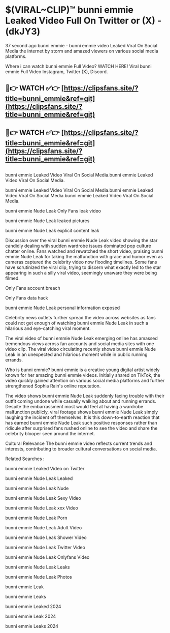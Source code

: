 # $(VIRAL~CLIP)™ bunni emmie Leaked Video Full On Twitter or (X) -(dkJY3)
37 second ago bunni emmie - bunni emmie video Leaked Viral On Social Media the internet by storm and amazed viewers on various social media platforms.

Where i can watch bunni emmie Full Video? WATCH HERE! Viral bunni emmie Full Video Instagram, Twitter (X), Discord.

## 🔴👉 WATCH ✅👉 [https://clipsfans.site/?title=bunni_emmie&ref=git](https://clipsfans.site/?title=bunni_emmie&ref=git)
## 🔴👉 WATCH ✅👉 [https://clipsfans.site/?title=bunni_emmie&ref=git](https://clipsfans.site/?title=bunni_emmie&ref=git)
##
bunni emmie Leaked Video Viral On Social Media.bunni emmie Leaked Video Viral On Social Media.

bunni emmie Leaked Video Viral On Social Media.bunni emmie Leaked Video Viral On Social Media.bunni emmie Leaked Video Viral On Social Media.

bunni emmie Nude Leak Only Fans leak video

bunni emmie Nude Leak leaked pictures

bunni emmie Nude Leak explicit content leak

Discussion over the viral bunni emmie Nude Leak video showing the star candidly dealing with sudden wardrobe issues dominated pop culture chatter online. Fans watched and rewatched the short video, praising bunni emmie Nude Leak for taking the malfunction with grace and humor even as cameras captured the celebrity video now flooding timelines. Some fans have scrutinized the viral clip, trying to discern what exactly led to the star appearing in such a silly viral video, seemingly unaware they were being filmed.


Only Fans account breach

Only Fans data hack

bunni emmie Nude Leak personal information exposed

Celebrity news outlets further spread the video across websites as fans could not get enough of watching bunni emmie Nude Leak in such a hilarious and eye-catching viral moment.


The viral video of bunni emmie Nude Leak emerging online has amassed tremendous views across fan accounts and social media sites with one video clip. The viral video circulating recently shows bunni emmie Nude Leak in an unexpected and hilarious moment while in public running errands.


Who is bunni emmie? bunni emmie is a creative young digital artist widely known for her amazing bunni emmie videos. Initially shared on TikTok, the video quickly gained attention on various social media platforms and further strengthened Sophia Rain's online reputation.

The video shows bunni emmie Nude Leak suddenly facing trouble with their outfit coming undone while casually walking about and running errands. Despite the embarrassment most would feel at having a wardrobe malfunction publicly, viral footage shows bunni emmie Nude Leak simply laughing the incident off themselves. It is this down-to-earth reaction that has earned bunni emmie Nude Leak such positive responses rather than ridicule after surprised fans rushed online to see the video and share the celebrity blooper seen around the internet.

Cultural Relevance The bunni emmie video reflects current trends and interests, contributing to broader cultural conversations on social media.

Related Searches :

bunni emmie Leaked Video on Twitter

bunni emmie Nude Leak Leaked

bunni emmie Nude Leak Nude

bunni emmie Nude Leak Sexy Video

bunni emmie Nude Leak xxx Video

bunni emmie Nude Leak Porn

bunni emmie Nude Leak Adult Video

bunni emmie Nude Leak Shower Video

bunni emmie Nude Leak Twitter Video

bunni emmie Nude Leak Onlyfans Video

bunni emmie Nude Leak Leaks

bunni emmie Nude Leak Photos

bunni emmie Leak

bunni emmie Leaks

bunni emmie Leaked 2024

bunni emmie Leak 2024

bunni emmie Leaks 2024
